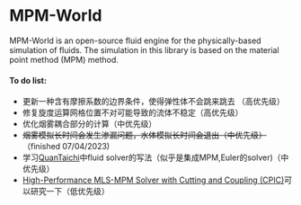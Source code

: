 # MPM-World
MPM-World is an open-source fluid engine for the physically-based simulation of fluids. The simulation in this library is based on the material point method (MPM) method.





#### To do list:

* 更新一种含有摩擦系数的边界条件，使得弹性体不会跳来跳去 （高优先级）
* 修复旋度运算网格位置不对可能导致的流体不稳定（高优先级）
* 优化烟雾耦合部分的计算（中优先级）
* ~~烟雾模拟长时间会发生渗漏问题，水体模拟长时间会退出（中优先级）~~ （finished 07/04/2023)
* 学习[QuanTaichi](https://github.com/taichi-dev/quantaichi)中fluid solver的写法（似乎是集成MPM,Euler的solver)（中优先级）
* [High-Performance MLS-MPM Solver with Cutting and Coupling (CPIC)](https://github.com/yuanming-hu/taichi_mpm)可以研究一下（低优先级）